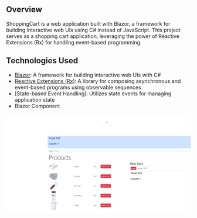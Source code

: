## Overview

ShoppingCart is a web application built with Blazor, a framework for building interactive web UIs using C# instead of JavaScript. 
This project serves as a shopping cart application, leveraging the power of Reactive Extensions (Rx) for handling event-based programming.

## Technologies Used

- [Blazor](https://dotnet.microsoft.com/apps/aspnet/web-apps/blazor): A framework for building interactive web UIs with C#
- [Reactive Extensions (Rx)](https://rxjs.dev/): A library for composing asynchronous and event-based programs using observable sequences
- [State-based Event Handling]: Utilizes state events for managing application state
- Blazor Component
  <br>
<img src="https://github.com/stevsharp/ShoppingCart/blob/master/wwwroot/images/Screenshot%202024-02-25%20210935.png" alt="Alt text">
